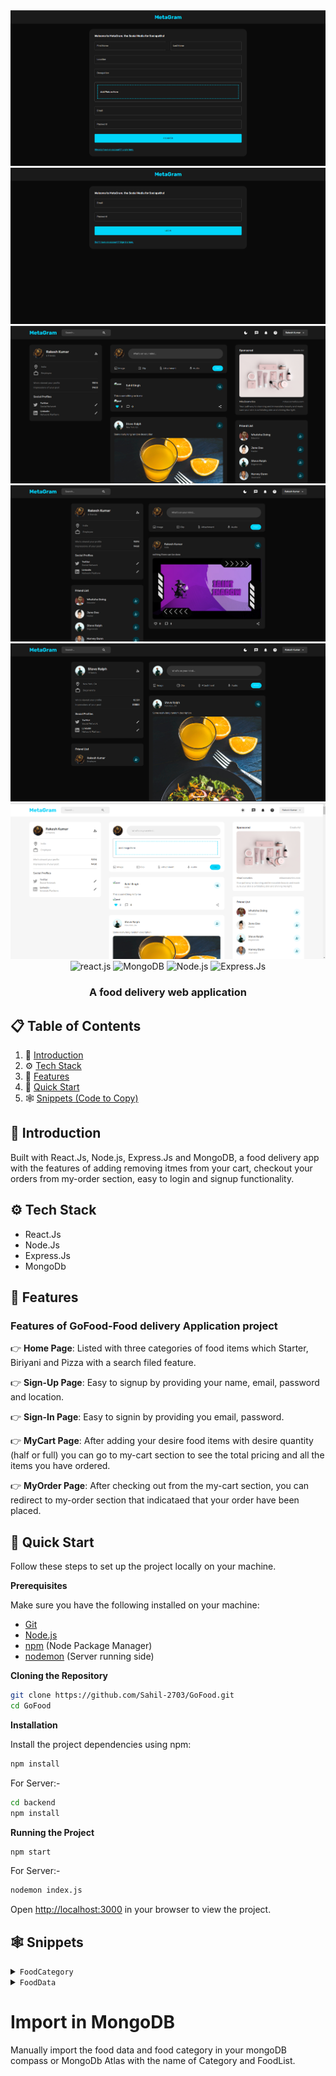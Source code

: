 <div align="center">
  

  <div>
    <img src="./sample-images/signupMeta.png" alt="Sign-up">
      <img src="./sample-images/loginMeta.png" alt="Sign-In">
      <img src="./sample-images/homeMeta.png" alt="Home Page">
      <img src="./sample-images/profileMeta.png" alt="My Profile">
      <img src="./sample-images/userProfileMeta.png" alt="User Profile">
      <img src="./sample-images/lightmodeMeta.png" alt="Light Mode">
  </div>



  <div>
    <img src="https://img.shields.io/badge/react-%2320232a.svg?style=for-the-badge&logo=react&logoColor=%2361DAFB" alt="react.js" />
    <img src="https://img.shields.io/badge/MongoDB-%234ea94b.svg?style=for-the-badge&logo=mongodb&logoColor=white" alt="MongoDB" />
    <img src="https://img.shields.io/badge/node.js-6DA55F?style=for-the-badge&logo=node.js&logoColor=white" alt="Node.js" />
    <img src="https://img.shields.io/badge/express.js-%23404d59.svg?style=for-the-badge&logo=express&logoColor=%2361DAFB" alt="Express.Js" />
  </div>

  <h3 align="center">A food delivery web application </h3>

   
</div>

## 📋 <a name="table">Table of Contents</a>

1. 🤖 [Introduction](#introduction)
2. ⚙️ [Tech Stack](#tech-stack)
3. 🔋 [Features](#features)
4. 🤸 [Quick Start](#quick-start)
5. 🕸️ [Snippets (Code to Copy)](#snippets)


## <a name="introduction">🤖 Introduction</a>

Built with React.Js, Node.js, Express.Js and MongoDB, a food delivery app with the features of adding removing itmes from your cart, checkout your orders from my-order section, easy to login and signup functionality.



## <a name="tech-stack">⚙️ Tech Stack</a>

- React.Js
- Node.Js
- Express.Js
- MongoDb


## <a name="features">🔋 Features</a>

### Features of GoFood-Food delivery Application project


👉 **Home Page**: Listed with three categories of food items which Starter, Biriyani and Pizza with a search filed feature.
  
👉 **Sign-Up Page**: Easy to signup by providing your name, email, password and location.

👉 **Sign-In Page**: Easy to signin by providing you email, password.

👉 **MyCart Page**: After adding your desire food items with desire quantity (half or full) you can go to my-cart section to see the total pricing and all the items you have ordered.

👉 **MyOrder Page**: After checking out from the my-cart section, you can redirect to my-order section that indicataed that your order have been placed.




## <a name="quick-start">🤸 Quick Start</a>

Follow these steps to set up the project locally on your machine.

**Prerequisites**

Make sure you have the following installed on your machine:

- [Git](https://git-scm.com/)
- [Node.js](https://nodejs.org/en)
- [npm](https://www.npmjs.com/) (Node Package Manager)
- [nodemon](https://nodemon.io/) (Server running side)

**Cloning the Repository**

```bash
git clone https://github.com/Sahil-2703/GoFood.git
cd GoFood
```

**Installation**

Install the project dependencies using npm:

```bash
npm install
```

For Server:-

```bash
cd backend 
npm install
```


**Running the Project**

```bash
npm start
```

For Server:-

```bash
nodemon index.js
```

Open [http://localhost:3000](http://localhost:3000) in your browser to view the project.

## <a name="snippets">🕸️ Snippets</a>

<details>
<summary><code>FoodCategory</code></summary>

```json
[
    {
        "CategoryName": "Biryani/Rice"
    },
    {
        "CategoryName": "Starter"
    },
    {
        "CategoryName": "Pizza"
    }
]
```

</details>

<details>
<summary><code>FoodData</code></summary>

```json
[
    {
        "CategoryName": "Biryani/Rice",
        "name": "Chicken Fried Rice",
        "img": "https://images.unsplash.com/photo-1603133872878-684f208fb84b?ixlib=rb-1.2.1&ixid=MnwxMjA3fDB8MHxzZWFyY2h8MXx8Y2hpY2tlbiUyMGZyaWVkJTIwcmljZXxlbnwwfHwwfHw%3D&auto=format&fit=crop&w=500&q=60",
        "options": [
            {
                "half": "130",
                "full": "220"
            }
        ],
        "description": "Made using Indian masalas and Basmati rice. Barbequed pieces of Paneer/Chicken/Mutton were added."
    },
    {
        "CategoryName": "Biryani/Rice",
        "name": "Veg Fried Rice",
        "img": "https://images.unsplash.com/photo-1645177628172-a94c1f96e6db?ixlib=rb-1.2.1&ixid=MnwxMjA3fDB8MHxzZWFyY2h8MXx8dmVnJTIwZnJpZWQlMjByaWNlfGVufDB8fDB8fA%3D%3D&auto=format&fit=crop&w=500&q=60",
        "options": [
            {
                "half": "110",
                "full": "200"
            }
        ],
        "description": "Made using Indian masalas and Basmati rice. Barbequed pieces of Paneer/Chicken/Mutton were added."
    },
    {
        "CategoryName": "Biryani/Rice",
        "name": "Fish Biryani",
        "img": "https://media.istockphoto.com/photos/king-fish-biryani-with-raita-served-in-a-golden-dish-isolated-on-dark-picture-id1409942571?b=1&k=20&m=1409942571&s=170667a&w=0&h=ozlMJf5hsDmS2sSdEdBWnoSZOEITef4qGMeWeq2lyTc=",
        "options": [
            {
                "half": "200",
                "full": "320"
            }
        ],
        "description": "Made using Indian masalas and Basmati rice. Barbequed pieces of Paneer/Chicken/Mutton were added."
    },
    {
        "CategoryName": "Biryani/Rice",
        "name": "Chicken Biryani",
        "img": "https://cdn.pixabay.com/photo/2019/11/04/12/16/rice-4601049__340.jpg",
        "options": [
            {
                "half": "170",
                "full": "300"
            }
        ],
        "description": "Made using Indian masalas and Basmati rice. Barbequed pieces of Paneer/Chicken/Mutton were added."
    },
    {
        "CategoryName": "Biryani/Rice",
        "name": "Veg Biryani",
        "img": "https://media.istockphoto.com/photos/veg-biryani-picture-id1363306527?b=1&k=20&m=1363306527&s=170667a&w=0&h=VCbro7CX8nq2kruynWOCO2GbMGCea2dDJy6O6ebCKD0=",
        "options": [
            {
                "half": "150",
                "full": "260"
            }
        ],
        "description": "Made using Indian masalas and Basmati rice. Barbequed pieces of Paneer/Chicken/Mutton were added."
    },
    {
        "CategoryName": "Biryani/Rice",
        "name": "Prawns Fried Rice",
        "img": "https://cdn.pixabay.com/photo/2018/03/23/08/27/thai-fried-rice-3253027__340.jpg",
        "options": [
            {
                "half": "120",
                "full": "220"
            }
        ],
        "description": "Made using Indian masalas and Basmati rice. Barbequed pieces of Paneer/Chicken/Mutton were added."
    },
    {
        "CategoryName": "Starter",
        "name": "Chilli Paneer",
        "img": "https://media.istockphoto.com/photos/spicy-paneer-or-chilli-paneer-or-paneer-tikka-or-cottage-cheese-in-picture-id697316634?b=1&k=20&m=697316634&s=170667a&w=0&h=bctfHdYTz9q2dJUnuxGRDUUwC9UBWjL_oQo5ECVVDAs=",
        "options": [
            {
                "half": "120",
                "full": "200"
            }
        ],
        "description": "Made using Indian masalas and Basmati rice. Barbequed pieces of Paneer/Chicken/Mutton were added."
    },
    {
        "CategoryName": "Starter",
        "name": "Paneer 65",
        "img": "https://media.istockphoto.com/photos/paneer-tikka-kabab-in-red-sauce-is-an-indian-dish-made-from-chunks-of-picture-id1257507446?b=1&k=20&m=1257507446&s=170667a&w=0&h=Nd7QsslbvPqOcvwu1bY0rEPZXJqwoKTYCal3nty4X-Y=",
        "options": [
            {
                "half": "150",
                "full": "260"
            }
        ],
        "description": "Made using Indian masalas and Basmati rice. Barbequed pieces of Paneer/Chicken/Mutton were added."
    },
    {
        "CategoryName": "Starter",
        "name": "Chicken Tikka",
        "img": "https://images.unsplash.com/photo-1599487488170-d11ec9c172f0?ixlib=rb-1.2.1&ixid=MnwxMjA3fDB8MHxzZWFyY2h8MXx8Y2hpY2tlbiUyMHRpa2thfGVufDB8fDB8fA%3D%3D&auto=format&fit=crop&w=500&q=60",
        "options": [
            {
                "half": "170",
                "full": "300"
            }
        ],
        "description": "Made using Indian masalas and Basmati rice. Barbequed pieces of Paneer/Chicken/Mutton were added."
    },
    {
        "CategoryName": "Starter",
        "name": "Paneer Tikka",
        "img": "https://media.istockphoto.com/photos/paneer-tikka-at-skewers-in-black-bowl-at-dark-slate-background-paneer-picture-id1186759790?k=20&m=1186759790&s=612x612&w=0&h=e9MlX_7cZtq9_-ORGLPNU27VNP6SvDz7s-iwTxrf7wU=",
        "options": [
            {
                "half": "170",
                "full": "250"
            }
        ],
        "description": "Made using Indian masalas and Basmati rice. Barbequed pieces of Paneer/Chicken/Mutton were added."
    },
    {
        "CategoryName": "Pizza",
        "name": "Chicken Cheese Pizza",
        "img": "https://media.istockphoto.com/photos/double-topping-pizza-on-the-wooden-desk-isolated-picture-id1074109872?k=20&m=1074109872&s=612x612&w=0&h=JoYwwTfU_mMBykXpRB_DmgeecfotutOIO9pV5_JObpk=",
        "options": [
            {
                "regular": "120",
                "medium": "230",
                "large": "350"
            }
        ],
        "description": "Made using Indian masalas and Basmati rice. Barbequed pieces of Paneer/Chicken/Mutton were added."
    },
    {
        "CategoryName": "Pizza",
        "name": "Mix Veg Pizza",
        "img": "https://media.istockphoto.com/photos/chinese-food-veg-pizza-picture-id1341905237?k=20&m=1341905237&s=612x612&w=0&h=Lbuza1Ig5cC1PwQhqTsq-Uac8hg1W-V0Wx4d4lqDeB0=",
        "options": [
            {
                "regular": "100",
                "medium": "200",
                "large": "300"
            }
        ],
        "description": "Made using Indian masalas and Basmati rice. Barbequed pieces of Paneer/Chicken/Mutton were added."
    }
]

```

</details>

# Import in MongoDB

Manually import the food data and food category in your mongoDB compass or MongoDb Atlas with the name of Category and FoodList.